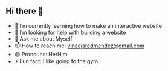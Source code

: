 ## Hi there 👋


- 🌱 I’m currently learning how to make an interactive website
- 🤔 I’m looking for help with building a website
- 💬 Ask me about Myself
- 📫 How to reach me: vincejaredmendez@gmail.com
- 😄 Pronouns: He/Him
- ⚡ Fun fact: I like going to the gym

